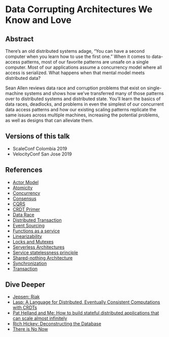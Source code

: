 # Data Corrupting Architectures We Know and Love

## Abstract

There’s an old distributed systems adage, “You can have a second computer when you learn how to use the first one.” When it comes to data-access patterns, most of our favorite patterns are unsafe on a single computer. Most of our applications assume a concurrency model where all access is serialized. What happens when that mental model meets distributed data?

Sean Allen reviews data race and corruption problems that exist on single-machine systems and shows how we’ve transferred many of those patterns over to distributed systems and distributed state. You’ll learn the basics of data races, deadlocks, and problems in even the simplest of our concurrent data access patterns and how our existing scaling patterns replicate the same issues across multiple machines, increasing the potential problems, as well as designs that can alleviate them.

## Versions of this talk

* ScaleConf Colombia 2019
* VelocityConf San Jose 2019

## References

* [Actor Model](https://en.wikipedia.org/wiki/Actor_model)
* [Atomicity](https://en.wikipedia.org/wiki/Atomicity_(database_systems))
* [Concurrency](https://en.wikipedia.org/wiki/Concurrency_(computer_science))
* [Consensus](https://en.wikipedia.org/wiki/Consensus_(computer_science))
* [CQRS](https://martinfowler.com/bliki/CQRS.html)
* [CRDT Primer](http://jtfmumm.com/blog/2015/11/17/crdt-primer-1-defanging-order-theory/)
* [Data Race](https://doc.rust-lang.org/nomicon/races.html)
* [Distributed Transaction](https://en.wikipedia.org/wiki/Distributed_transaction)
* [Event Sourcing](https://www.martinfowler.com/eaaDev/EventSourcing.html)
* [Functions as a service](https://en.wikipedia.org/wiki/Function_as_a_service)
* [Linearizability](https://en.wikipedia.org/wiki/Linearizability)
* [Locks and Mutexes](https://en.wikipedia.org/wiki/Lock_(computer_science))
* [Serverless Architectures](https://martinfowler.com/articles/serverless.html)
* [Service statelessness principle](https://en.wikipedia.org/wiki/Service_statelessness_principle)
* [Shared-nothing Architecture](https://en.wikipedia.org/wiki/Shared-nothing_architecture)
* [Synchronization](https://en.wikipedia.org/wiki/Synchronization_(computer_science))
* [Transaction](https://en.wikipedia.org/wiki/Database_transaction)

## Dive Deeper

* [Jepsen: Riak](https://aphyr.com/posts/285-jepsen-riak)
* [Lasp: A Language for Distributed, Eventually Consistent Computations with CRDTs](https://www.info.ucl.ac.be/~pvr/papoc-2015-lasp-abstract.pdf)
* [Pat Helland and Me: How to build stateful distributed applications that can scale almost infinitely](https://github.com/SeanTAllen/pat-helland-and-me)
* [Rich Hickey: Deconstructing the Database](https://www.youtube.com/watch?v=Cym4TZwTCNU)
* [There is No Now](https://queue.acm.org/detail.cfm?id=2745385)
